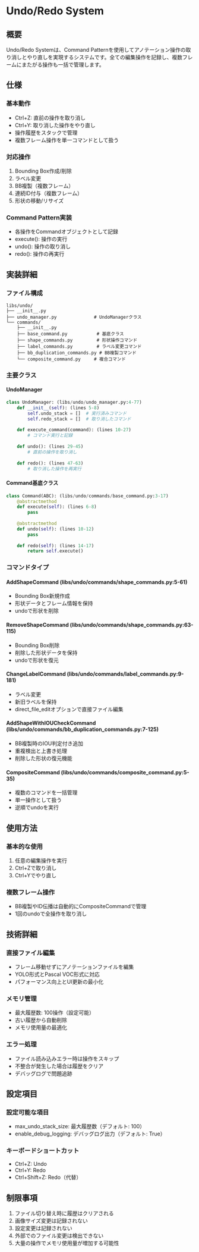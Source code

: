 # Undo/Redo System

## 概要

Undo/Redo Systemは、Command Patternを使用してアノテーション操作の取り消しとやり直しを実現するシステムです。全ての編集操作を記録し、複数フレームにまたがる操作も一括で管理します。

## 仕様

### 基本動作
- Ctrl+Z: 直前の操作を取り消し
- Ctrl+Y: 取り消した操作をやり直し
- 操作履歴をスタックで管理
- 複数フレーム操作を単一コマンドとして扱う

### 対応操作
1. Bounding Box作成/削除
2. ラベル変更
3. BB複製（複数フレーム）
4. 連続ID付与（複数フレーム）
5. 形状の移動/リサイズ

### Command Pattern実装
- 各操作をCommandオブジェクトとして記録
- execute(): 操作の実行
- undo(): 操作の取り消し
- redo(): 操作の再実行

## 実装詳細

### ファイル構成
```
libs/undo/
├── __init__.py
├── undo_manager.py              # UndoManagerクラス
└── commands/
    ├── __init__.py
    ├── base_command.py           # 基底クラス
    ├── shape_commands.py         # 形状操作コマンド
    ├── label_commands.py         # ラベル変更コマンド
    ├── bb_duplication_commands.py # BB複製コマンド
    └── composite_command.py     # 複合コマンド
```

### 主要クラス

#### UndoManager
```python
class UndoManager: (libs/undo/undo_manager.py:4-77)
    def __init__(self): (lines 5-8)
        self.undo_stack = []  # 実行済みコマンド
        self.redo_stack = []  # 取り消したコマンド
    
    def execute_command(command): (lines 10-27)
        # コマンド実行と記録
    
    def undo(): (lines 29-45)
        # 直前の操作を取り消し
    
    def redo(): (lines 47-63)
        # 取り消した操作を再実行
```

#### Command基底クラス
```python
class Command(ABC): (libs/undo/commands/base_command.py:3-17)
    @abstractmethod
    def execute(self): (lines 6-8)
        pass
    
    @abstractmethod
    def undo(self): (lines 10-12)
        pass
    
    def redo(self): (lines 14-17)
        return self.execute()
```

### コマンドタイプ

#### AddShapeCommand (libs/undo/commands/shape_commands.py:5-61)
- Bounding Box新規作成
- 形状データとフレーム情報を保持
- undoで形状を削除

#### RemoveShapeCommand (libs/undo/commands/shape_commands.py:63-115)
- Bounding Box削除
- 削除した形状データを保持
- undoで形状を復元

#### ChangeLabelCommand (libs/undo/commands/label_commands.py:9-181)
- ラベル変更
- 新旧ラベルを保持
- direct_file_editオプションで直接ファイル編集

#### AddShapeWithIOUCheckCommand (libs/undo/commands/bb_duplication_commands.py:7-125)
- BB複製時のIOU判定付き追加
- 重複検出と上書き処理
- 削除した形状の復元機能

#### CompositeCommand (libs/undo/commands/composite_command.py:5-35)
- 複数のコマンドを一括管理
- 単一操作として扱う
- 逆順でundoを実行

## 使用方法

### 基本的な使用
1. 任意の編集操作を実行
2. Ctrl+Zで取り消し
3. Ctrl+Yでやり直し

### 複数フレーム操作
- BB複製やID伝播は自動的にCompositeCommandで管理
- 1回のundoで全操作を取り消し

## 技術詳細

### 直接ファイル編集
- フレーム移動せずにアノテーションファイルを編集
- YOLO形式とPascal VOC形式に対応
- パフォーマンス向上とUI更新の最小化

### メモリ管理
- 最大履歴数: 100操作（設定可能）
- 古い履歴から自動削除
- メモリ使用量の最適化

### エラー処理
- ファイル読み込みエラー時は操作をスキップ
- 不整合が発生した場合は履歴をクリア
- デバッグログで問題追跡

## 設定項目

### 設定可能な項目
- max_undo_stack_size: 最大履歴数（デフォルト: 100）
- enable_debug_logging: デバッグログ出力（デフォルト: True）

### キーボードショートカット
- Ctrl+Z: Undo
- Ctrl+Y: Redo
- Ctrl+Shift+Z: Redo（代替）

## 制限事項

1. ファイル切り替え時に履歴はクリアされる
2. 画像サイズ変更は記録されない
3. 設定変更は記録されない
4. 外部でのファイル変更は検出できない
5. 大量の操作でメモリ使用量が増加する可能性